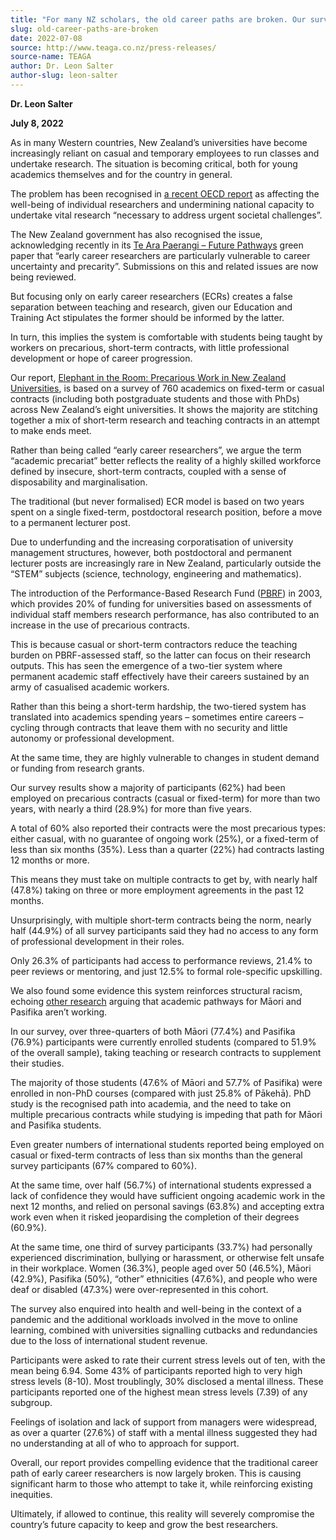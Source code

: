 ```yaml
---
title: "For many NZ scholars, the old career paths are broken. Our survey shows the reality for this new ‘academic precariat’"
slug: old-career-paths-are-broken
date: 2022-07-08
source: http://www.teaga.co.nz/press-releases/
source-name: TEAGA
author: Dr. Leon Salter
author-slug: leon-salter
---
```


**Dr. Leon Salter**

**July 8, 2022**

As in many Western countries, New Zealand’s universities have become increasingly reliant on casual and temporary employees to run classes and undertake research. The situation is becoming critical, both for young academics themselves and for the country in general.

The problem has been recognised in [a recent OECD report](https://www.oecd.org/publications/reducing-the-precarity-of-academic-research-careers-0f8bd468-en.htm) as affecting the well-being of individual researchers and undermining national capacity to undertake vital research “necessary to address urgent societal challenges”.

The New Zealand government has also recognised the issue, acknowledging recently in its [Te Ara Paerangi – Future Pathways](https://www.mbie.govt.nz/have-your-say/future-pathways/) green paper that “early career researchers are particularly vulnerable to career uncertainty and precarity”. Submissions on this and related issues are now being reviewed.

But focusing only on early career researchers (ECRs) creates a false separation between teaching and research, given our Education and Training Act stipulates the former should be informed by the latter.

In turn, this implies the system is comfortable with students being taught by workers on precarious, short-term contracts, with little professional development or hope of career progression.

Our report, [Elephant in the Room: Precarious Work in New Zealand Universities](https://auckland.figshare.com/articles/report/Elephant_In_The_Room_Precarious_Work_In_New_Zealand_Universities/19243626), is based on a survey of 760 academics on fixed-term or casual contracts (including both postgraduate students and those with PhDs) across New Zealand’s eight universities. It shows the majority are stitching together a mix of short-term research and teaching contracts in an attempt to make ends meet.

Rather than being called “early career researchers”, we argue the term “academic precariat” better reflects the reality of a highly skilled workforce defined by insecure, short-term contracts, coupled with a sense of disposability and marginalisation.

The traditional (but never formalised) ECR model is based on two years spent on a single fixed-term, postdoctoral research position, before a move to a permanent lecturer post.

Due to underfunding and the increasing corporatisation of university management structures, however, both postdoctoral and permanent lecturer posts are increasingly rare in New Zealand, particularly outside the “STEM” subjects (science, technology, engineering and mathematics).

The introduction of the Performance-Based Research Fund ([PBRF](https://www.tec.govt.nz/funding/funding-and-performance/funding/fund-finder/performance-based-research-fund/)) in 2003, which provides 20% of funding for universities based on assessments of individual staff members research performance, has also contributed to an increase in the use of precarious contracts.

This is because casual or short-term contractors reduce the teaching burden on PBRF-assessed staff, so the latter can focus on their research outputs. This has seen the emergence of a two-tier system where permanent academic staff effectively have their careers sustained by an army of casualised academic workers.

Rather than this being a short-term hardship, the two-tiered system has translated into academics spending years – sometimes entire careers – cycling through contracts that leave them with no security and little autonomy or professional development.

At the same time, they are highly vulnerable to changes in student demand or funding from research grants.

Our survey results show a majority of participants (62%) had been employed on precarious contracts (casual or fixed-term) for more than two years, with nearly a third (28.9%) for more than five years.

A total of 60% also reported their contracts were the most precarious types: either casual, with no guarantee of ongoing work (25%), or a fixed-term of less than six months (35%). Less than a quarter (22%) had contracts lasting 12 months or more.

This means they must take on multiple contracts to get by, with nearly half (47.8%) taking on three or more employment agreements in the past 12 months.

Unsurprisingly, with multiple short-term contracts being the norm, nearly half (44.9%) of all survey participants said they had no access to any form of professional development in their roles.

Only 26.3% of participants had access to performance reviews, 21.4% to peer reviews or mentoring, and just 12.5% to formal role-specific upskilling.

We also found some evidence this system reinforces structural racism, echoing [other research](https://www.researchgate.net/publication/339802428_The_Pakaru_'Pipeline'_Maori_and_Pasifika_Pathways_within_the_Academy) arguing that academic pathways for Māori and Pasifika aren’t working.

In our survey, over three-quarters of both Māori (77.4%) and Pasifika (76.9%) participants were currently enrolled students (compared to 51.9% of the overall sample), taking teaching or research contracts to supplement their studies.

The majority of those students (47.6% of Māori and 57.7% of Pasifika) were enrolled in non-PhD courses (compared with just 25.8% of Pākehā). PhD study is the recognised path into academia, and the need to take on multiple precarious contracts while studying is impeding that path for Māori and Pasifika students.

Even greater numbers of international students reported being employed on casual or fixed-term contracts of less than six months than the general survey participants (67% compared to 60%).

At the same time, over half (56.7%) of international students expressed a lack of confidence they would have sufficient ongoing academic work in the next 12 months, and relied on personal savings (63.8%) and accepting extra work even when it risked jeopardising the completion of their degrees (60.9%).

At the same time, one third of survey participants (33.7%) had personally experienced discrimination, bullying or harassment, or otherwise felt unsafe in their workplace. Women (36.3%), people aged over 50 (46.5%), Māori (42.9%), Pasifika (50%), “other” ethnicities (47.6%), and people who were deaf or disabled (47.3%) were over-represented in this cohort.

The survey also enquired into health and well-being in the context of a pandemic and the additional workloads involved in the move to online learning, combined with universities signalling cutbacks and redundancies due to the loss of international student revenue.

Participants were asked to rate their current stress levels out of ten, with the mean being 6.94. Some 43% of participants reported high to very high stress levels (8-10). Most troublingly, 30% disclosed a mental illness. These participants reported one of the highest mean stress levels (7.39) of any subgroup.

Feelings of isolation and lack of support from managers were widespread, as over a quarter (27.6%) of staff with a mental illness suggested they had no understanding at all of who to approach for support.

Overall, our report provides compelling evidence that the traditional career path of early career researchers is now largely broken. This is causing significant harm to those who attempt to take it, while reinforcing existing inequities.

Ultimately, if allowed to continue, this reality will severely compromise the country’s future capacity to keep and grow the best researchers.